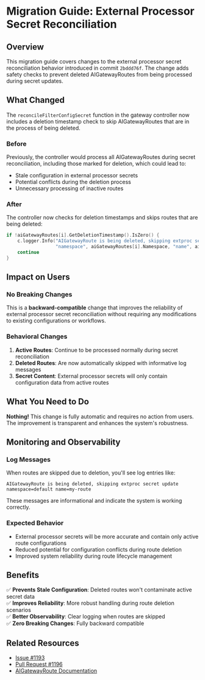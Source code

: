 # Migration Guide: External Processor Secret Reconciliation

## Overview

This migration guide covers changes to the external processor secret reconciliation behavior introduced in commit `2bddd76f`. The change adds safety checks to prevent deleted AIGatewayRoutes from being processed during secret updates.

## What Changed

The `reconcileFilterConfigSecret` function in the gateway controller now includes a deletion timestamp check to skip AIGatewayRoutes that are in the process of being deleted.

### Before

Previously, the controller would process all AIGatewayRoutes during secret reconciliation, including those marked for deletion, which could lead to:
- Stale configuration in external processor secrets
- Potential conflicts during the deletion process
- Unnecessary processing of inactive routes

### After

The controller now checks for deletion timestamps and skips routes that are being deleted:

```go
if !aiGatewayRoutes[i].GetDeletionTimestamp().IsZero() {
    c.logger.Info("AIGatewayRoute is being deleted, skipping extproc secret update", 
                  "namespace", aiGatewayRoutes[i].Namespace, "name", aiGatewayRoutes[i].Name)
    continue
}
```

## Impact on Users

### No Breaking Changes

This is a **backward-compatible** change that improves the reliability of external processor secret reconciliation without requiring any modifications to existing configurations or workflows.

### Behavioral Changes

1. **Active Routes**: Continue to be processed normally during secret reconciliation
2. **Deleted Routes**: Are now automatically skipped with informative log messages
3. **Secret Content**: External processor secrets will only contain configuration data from active routes

## What You Need to Do

**Nothing!** This change is fully automatic and requires no action from users. The improvement is transparent and enhances the system's robustness.

## Monitoring and Observability

### Log Messages

When routes are skipped due to deletion, you'll see log entries like:

```
AIGatewayRoute is being deleted, skipping extproc secret update namespace=default name=my-route
```

These messages are informational and indicate the system is working correctly.

### Expected Behavior

- External processor secrets will be more accurate and contain only active route configurations
- Reduced potential for configuration conflicts during route deletion
- Improved system reliability during route lifecycle management

## Benefits

✅ **Prevents Stale Configuration**: Deleted routes won't contaminate active secret data  
✅ **Improves Reliability**: More robust handling during route deletion scenarios  
✅ **Better Observability**: Clear logging when routes are skipped  
✅ **Zero Breaking Changes**: Fully backward compatible  

## Related Resources

- [Issue #1193](https://github.com/envoyproxy/ai-gateway/issues/1193)
- [Pull Request #1196](https://github.com/envoyproxy/ai-gateway/pull/1196)
- [AIGatewayRoute Documentation](/docs/concepts/resources#aigatewayroute)